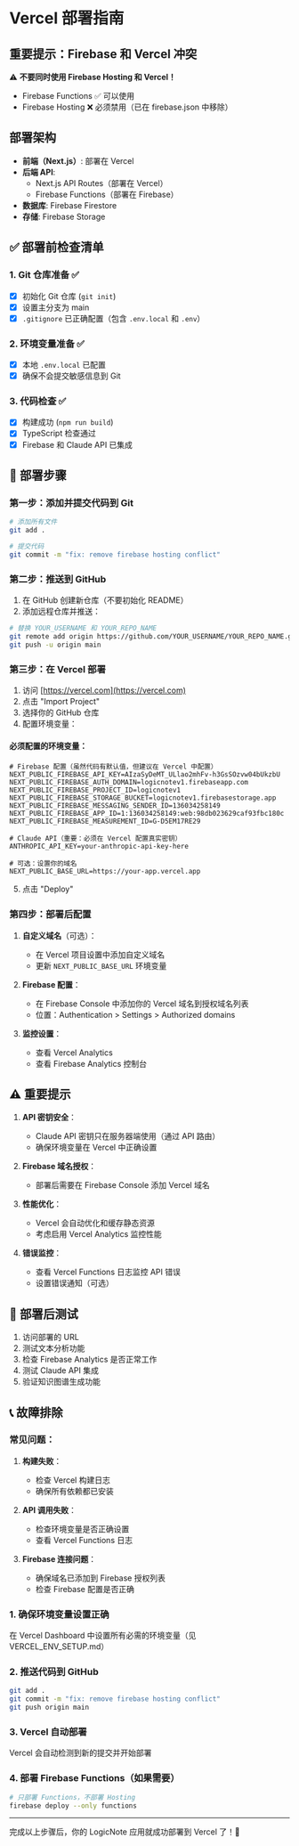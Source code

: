 # Vercel 部署指南

## 重要提示：Firebase 和 Vercel 冲突

⚠️ **不要同时使用 Firebase Hosting 和 Vercel！** 
- Firebase Functions ✅ 可以使用
- Firebase Hosting ❌ 必须禁用（已在 firebase.json 中移除）

## 部署架构

- **前端（Next.js）**: 部署在 Vercel
- **后端 API**: 
  - Next.js API Routes（部署在 Vercel）
  - Firebase Functions（部署在 Firebase）
- **数据库**: Firebase Firestore
- **存储**: Firebase Storage

## ✅ 部署前检查清单

### 1. Git 仓库准备 ✅
- [x] 初始化 Git 仓库 (`git init`)
- [x] 设置主分支为 main
- [x] `.gitignore` 已正确配置（包含 `.env.local` 和 `.env`）

### 2. 环境变量准备 ✅  
- [x] 本地 `.env.local` 已配置
- [x] 确保不会提交敏感信息到 Git

### 3. 代码检查 ✅
- [x] 构建成功 (`npm run build`)
- [x] TypeScript 检查通过
- [x] Firebase 和 Claude API 已集成

## 🚀 部署步骤

### 第一步：添加并提交代码到 Git

```bash
# 添加所有文件
git add .

# 提交代码
git commit -m "fix: remove firebase hosting conflict"
```

### 第二步：推送到 GitHub

1. 在 GitHub 创建新仓库（不要初始化 README）
2. 添加远程仓库并推送：

```bash
# 替换 YOUR_USERNAME 和 YOUR_REPO_NAME
git remote add origin https://github.com/YOUR_USERNAME/YOUR_REPO_NAME.git
git push -u origin main
```

### 第三步：在 Vercel 部署

1. 访问 [https://vercel.com](https://vercel.com)
2. 点击 "Import Project"
3. 选择你的 GitHub 仓库
4. 配置环境变量：

#### 必须配置的环境变量：

```
# Firebase 配置（虽然代码有默认值，但建议在 Vercel 中配置）
NEXT_PUBLIC_FIREBASE_API_KEY=AIzaSyDeMT_ULlao2mhFv-h3GsSOzvw04bUkzbU
NEXT_PUBLIC_FIREBASE_AUTH_DOMAIN=logicnotev1.firebaseapp.com
NEXT_PUBLIC_FIREBASE_PROJECT_ID=logicnotev1
NEXT_PUBLIC_FIREBASE_STORAGE_BUCKET=logicnotev1.firebasestorage.app
NEXT_PUBLIC_FIREBASE_MESSAGING_SENDER_ID=136034258149
NEXT_PUBLIC_FIREBASE_APP_ID=1:136034258149:web:98db023629caf93fbc180c
NEXT_PUBLIC_FIREBASE_MEASUREMENT_ID=G-D5EM17RE29

# Claude API（重要：必须在 Vercel 配置真实密钥）
ANTHROPIC_API_KEY=your-anthropic-api-key-here

# 可选：设置你的域名
NEXT_PUBLIC_BASE_URL=https://your-app.vercel.app
```

5. 点击 "Deploy"

### 第四步：部署后配置

1. **自定义域名**（可选）：
   - 在 Vercel 项目设置中添加自定义域名
   - 更新 `NEXT_PUBLIC_BASE_URL` 环境变量

2. **Firebase 配置**：
   - 在 Firebase Console 中添加你的 Vercel 域名到授权域名列表
   - 位置：Authentication > Settings > Authorized domains

3. **监控设置**：
   - 查看 Vercel Analytics
   - 查看 Firebase Analytics 控制台

## ⚠️ 重要提示

1. **API 密钥安全**：
   - Claude API 密钥只在服务器端使用（通过 API 路由）
   - 确保环境变量在 Vercel 中正确设置

2. **Firebase 域名授权**：
   - 部署后需要在 Firebase Console 添加 Vercel 域名

3. **性能优化**：
   - Vercel 会自动优化和缓存静态资源
   - 考虑启用 Vercel Analytics 监控性能

4. **错误监控**：
   - 查看 Vercel Functions 日志监控 API 错误
   - 设置错误通知（可选）

## 🎯 部署后测试

1. 访问部署的 URL
2. 测试文本分析功能
3. 检查 Firebase Analytics 是否正常工作
4. 测试 Claude API 集成
5. 验证知识图谱生成功能

## 📞 故障排除

### 常见问题：

1. **构建失败**：
   - 检查 Vercel 构建日志
   - 确保所有依赖都已安装

2. **API 调用失败**：
   - 检查环境变量是否正确设置
   - 查看 Vercel Functions 日志

3. **Firebase 连接问题**：
   - 确保域名已添加到 Firebase 授权列表
   - 检查 Firebase 配置是否正确

### 1. 确保环境变量设置正确
在 Vercel Dashboard 中设置所有必需的环境变量（见 VERCEL_ENV_SETUP.md）

### 2. 推送代码到 GitHub
```bash
git add .
git commit -m "fix: remove firebase hosting conflict"
git push origin main
```

### 3. Vercel 自动部署
Vercel 会自动检测到新的提交并开始部署

### 4. 部署 Firebase Functions（如果需要）
```bash
# 只部署 Functions，不部署 Hosting
firebase deploy --only functions
```

---

完成以上步骤后，你的 LogicNote 应用就成功部署到 Vercel 了！🎉 